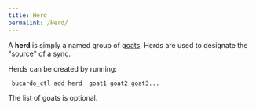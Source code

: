 ```yaml
---
title: Herd
permalink: /Herd/
---
```


A **herd** is simply a named group of [goats](/goat "wikilink"). Herds are used to designate the "source" of a [sync](/sync "wikilink").

Herds can be created by running:

` bucardo_ctl add herd `<name>` goat1 goat2 goat3...`

The list of goats is optional.
